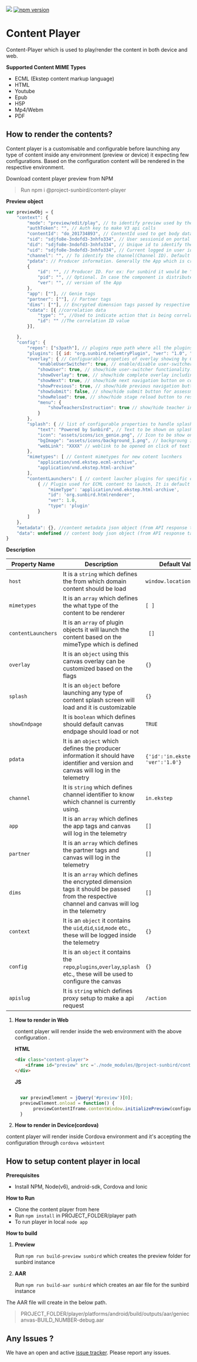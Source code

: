 ![](https://api.travis-ci.org/project-sunbird/sunbird-content-player.svg?branch=master)
[![npm version](https://badge.fury.io/js/%40project-sunbird%2Fcontent-player.svg)](https://badge.fury.io/js/%40project-sunbird%2Fcontent-player)



# Content Player

   Content-Player which is used to play/render the content in both device and web.
   
 **Supported Content MIME Types**
   
  * ECML (Ekstep content markup language)
  * HTML
  * Youtube
  * Epub
  * H5P
  * Mp4/Webm
  * PDF

## How to render the contents?

Content player is a customisable and configurable before launching any type of content inside any environment (preview or device) it expecting few configurations. Based on the configuration content will be rendered in the respective environment. 

Download content player preview from NPM

> Run npm i @project-sunbird/content-player

	

**Preview object**     

```js
var previewObj = {
    "context": {
        "mode": "preview/edit/play", // to identify preview used by the user to play/edit/preview
        "authToken": "", // Auth key to make V3 api calls
        "contentId": "do_201734893", // ContentId used to get body data from content API call
        "sid": "sdjfo8e-3ndofd3-3nhfo334", // User sessionid on portal or mobile
        "did": "sdjfo8e-3ndofd3-3nhfo334", // Unique id to identify the device or browser 
        "uid": "sdjfo8e-3ndofd3-3nhfo334", // Current logged in user id
        "channel": "", // To identify the channel(Channel ID). Default value ""
        "pdata": // Producer information. Generally the App which is creating the event, default value {}
        {
            "id": "", // Producer ID. For ex: For sunbird it would be "portal" or "genie"
            "pid": "", // Optional. In case the component is distributed, then which instance of that component
            "ver": "", // version of the App
        },
        "app": [""], // Genie tags
        "partner": [""], // Partner tags
        "dims": [""], // Encrypted dimension tags passed by respective channels
        "cdata": [{ //correlation data
            "type": "", //Used to indicate action that is being correlated
            "id": "" //The correlation ID value
        }],

    },
    "config": {
        "repos": ["s3path"], // plugins repo path where all the plugins are pushed s3 or absolute folder path
        "plugins": [{ id: "org.sunbird.telemtryPlugin", "ver": "1.0", "type": "plugin" }], //Inject external custom plugins into content (for externl telemetry sync)
        "overlay": { // Configuarable propeties of overlay showing by GenieCanvas on top of the content
            "enableUserSwitcher": true, // enable/disable user-switcher, default is true for mobile & preview
            "showUser": true, // show/hide user-switcher functionality. default is true to show user information
            "showOverlay": true, // show/hide complete overlay including next/previous buttons. default value true
            "showNext": true, // show/hide next navigation button on content. default is true
            "showPrevious": true, // show/hide previous navigation button on content. default is true
            "showSubmit": false, // show/hide submit button for assessmetns in the content. default is false
            "showReload": true, // show/hide stage reload button to reset/re-render the stage. default is true
            "menu": {
                "showTeachersInstruction": true // show/hide teacher instructions in the menu
            }
        },
        "splash": { // list of configurable properties to handle splash screen shown while loading content
            "text": "Powered by Sunbird", // Text to be shown on splash screen while loading content. 
            "icon": "assets/icons/icn_genie.png", // Icon to be show on above the text(full absolute path of the image in mobiew or http image link)
            "bgImage": "assets/icons/background_1.png", // backgroung image used for splash screen while loading content(absolute folder path of the image in mobie or http image link)
            "webLink": "XXXX" // weblink to be opened on click of text
        },
        "mimetypes": [ // Content mimetypes for new cotent lucnhers
            "application/vnd.ekstep.ecml-archive",
            "application/vnd.ekstep.html-archive"
        ],
        "contentLaunchers": [ // content laucher plugins for specific content mimetypes
            { // Plugin used for ECML content to launch, It is default plugin
                "mimeType": 'application/vnd.ekstep.html-archive',
                "id": 'org.sunbird.htmlrenderer',
                "ver": 1.0,
                "type": 'plugin'
            }
        ]
    },
    "metadata": {}, //content metadata json object (from API response take -> response.result.content)
    "data": undefined // content body json object (from API response take -> response.result.content.body)
}


```
**Description**


| Property Name | Description | Default Value   |
| --- | --- | --- |
| `host` | It is a `string` which defines the from which domain content should be load|```window.location.origin```  |
| `mimetypes` | It is an `array` which defines the what type of the content to be renderer| ```[ ]```|
| `contentLaunchers` | It is an `array` of plugin objects it will launch the content based on the mimeType which is defined| ``` []```|
| `overlay` | It is an `object` using this canvas overlay can be customized based on the flags| ```{}```|
| `splash` | It is an `object` before launching any type of content splash screen will load and it is customizable |```{}```|
| `showEndpage` | It is `boolean` which defines should default canvas endpage should load or not | ```TRUE```
| `pdata` | It is an `object` which defines the producer information it should have identifier and version and canvas will log in the telemetry| ```{'id':'in.ekstep', 'ver':'1.0'}```|
| `channel` | It is `string` which defines channel identifier to know which channel is currently using.| `in.ekstep` |
| `app` | It is an `array` which defines the app tags and canvas will log in the telemetry| ```[]``` |
| `partner` | It is an `array` which defines the partner tags and canvas will log in the telemetry|```[]``` |
| `dims` | It is an `array` which defines the encrypted dimension tags it should be passed from the respective channel and canvas will log in the telemetry|```[]```  |
| `context` | It is an `object` it contains the `uid`,`did`,`sid`,`mode` etc., these will be logged inside the telemetry  | ```{}``` |
| `config` | It is an `object` it contains the `repo`,`plugins`,`overlay`,`splash` etc., these will be used to configure the canvas  | ```{}```
| `apislug` | It is `string` which defines proxy setup to make a api request | ```/action```


1. **How to render in Web**

    content player will render inside the web environment with the above configuration .
    
	**HTML**
	
	```html
	<div class="content-player">
	    <iframe id="preview" src ='./node_modules/@project-sunbird/content-player/preview.html?webview=true' width=100% height=100%></iframe>
   </div>
	
	```
	**JS**
	
	```js
	
	  var previewElement = jQuery('#preview')[0];
      previewElement.onload = function() {
           previewContentIframe.contentWindow.initializePreview(configuration);
      }
	
	```
2. **How to render in Device(cordova)**

content player will render inside Cordova environment and it's accepting the configuration through ```cordova webintent```







## How to setup content player in local


 **Prerequisites**
    
   * Install NPM, Node(v6), android-sdk, Cordova and Ionic

 **How to Run**

* Clone the content player from here
* Run `npm install` in PROJECT_FOLDER/player path
* To run player in local `node app`

 **How to build**
    
   1. **Preview**
      
     	Run `npm run build-preview sunbird` which creates the preview folder for sunbird instance
      
   2. **AAR**
   
 		Run  `npm run build-aar sunbird`  which creates an aar file for the sunbird instance
 	
 The AAR file will create in the below path.
 
> PROJECT_FOLDER/player/platforms/android/build/outputs/aar/geniecanvas-BUILD_NUMBER-debug.aar
 

## Any Issues ?
We have an open and active [issue tracker](https://github.com/Field-Issues/issues). Please report any issues.




